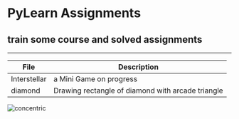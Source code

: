 # PyLearn Assignments
## train some course and solved assignments

---
| File      | Description |
| ----------- | ----------- |
|Interstellar|a Mini Game on progress |
|diamond|Drawing rectangle of diamond with arcade triangle |
![concentric](diamond.jpg)
